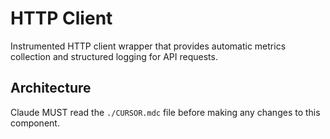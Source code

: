# HTTP Client

Instrumented HTTP client wrapper that provides automatic metrics collection and structured logging for API requests.

## Architecture
Claude MUST read the `./CURSOR.mdc` file before making any changes to this component.